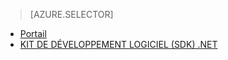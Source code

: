 > [AZURE.SELECTOR] 
- [Portail](../articles/media-services/media-services-portal-encoding-units.md)
- [KIT DE DÉVELOPPEMENT LOGICIEL (SDK) .NET](../articles/media-services/media-services-dotnet-encoding-units.md)


<!--HONumber=52-->